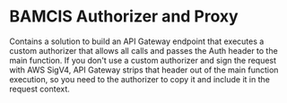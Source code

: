 # BAMCIS Authorizer and Proxy
Contains a solution to build an API Gateway endpoint that executes a custom authorizer that allows all calls and passes the Auth header to the main function. If you don't use a custom authorizer and sign the request with AWS SigV4, API Gateway strips that header out of the main function execution, so you need to the authorizer to copy it and include it in the request context.